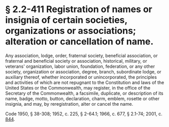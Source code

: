 # § 2.2-411 Registration of names or insignia of certain societies, organizations or associations; alteration or cancellation of name.

<p>Any association, lodge, order, fraternal society, beneficial association, or fraternal and beneficial society or association, historical, military, or veterans' organization, labor union, foundation, federation, or any other society, organization or association, degree, branch, subordinate lodge, or auxiliary thereof, whether incorporated or unincorporated, the principles and activities of which are not repugnant to the Constitution and laws of the United States or the Commonwealth, may register, in the office of the Secretary of the Commonwealth, a facsimile, duplicate, or description of its name, badge, motto, button, declaration, charm, emblem, rosette or other insignia, and may, by reregistration, alter or cancel the name.</p><p>Code 1950, § 38-308; 1952, c. 225, § 2-64.1; 1966, c. 677, § 2.1-74; 2001, c. <a href='http://lis.virginia.gov/cgi-bin/legp604.exe?011+ful+CHAP0844'>844</a>.</p>